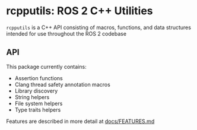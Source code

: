 # rcpputils: ROS 2 C++ Utilities

`rcpputils` is a C++ API consisting of macros, functions, and data structures intended for use throughout the ROS 2 codebase

## API
This package currently contains:
* Assertion functions
* Clang thread safety annotation macros
* Library discovery
* String helpers
* File system helpers
* Type traits helpers

Features are described in more detail at [docs/FEATURES.md](docs/FEATURES.md)
